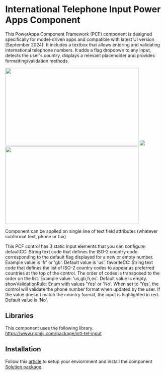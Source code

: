 # International Telephone Input Power Apps Component
This PowerApps Component Framework (PCF) component is designed specifically for model-driven apps and compatible with latest UI version (September 2024). It includes a textbox that allows entering and validating international telephone numbers. It adds a flag dropdown to any input, detects the user's country, displays a relevant placeholder and provides formatting/validation methods.



<img src="https://raw.github.com/OGcanviz/IntlTelInputPCF/master/images/vanilla.png" width="424px" height="246px">
<img src="https://raw.github.com/OGcanviz/IntlTelInputPCF/master/images/IntlTelInput.gif">

<img src="https://raw.github.com/OGcanviz/IntlTelInputPCF/master/images/CaptureScreen.PNG" width="424px" height="246px">




Component can be applied on single line of text field attributes (whatever subformat text, phone or fax)

This PCF control has 3 static input elements that you can configure:
defaultCC: String text code that defines the ISO-2 country code corresponding to the default flag displayed for a new or empty number. Example value is 'fr' or 'gb'. Default value is 'us'.
favoriteCC: String text code that defines the list of ISO-2 country codes to appear as preferred countries at the top of the control. The order of codes is transposed to the order on the list. Example value: 'us,gb,fr,es'. Default value is empty.
showValidationRule: Enum with values 'Yes' or 'No'. When set to 'Yes', the control will validate the phone number format when updated by the user. If the value doesn't match the country format, the input is highlighted in red. Default value is 'No'.

## Libraries
This component uses the following library.
https://www.npmjs.com/package/intl-tel-input

## Installation
Follow this [article](https://docs.microsoft.com/en-us/powerapps/developer/component-framework/component-framework-for-canvas-apps) to setup your enviornment and install the component [Solution package](https://github.com/OGcanviz/IntlTelInputPCF/tree/master/releases).
